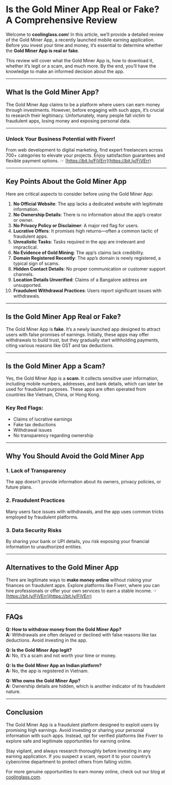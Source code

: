 # Is the Gold Miner App Real or Fake? A Comprehensive Review

Welcome to **coolinglass.com**! In this article, we’ll provide a detailed review of the Gold Miner App, a recently launched mobile earning application. Before you invest your time and money, it’s essential to determine whether the **Gold Miner App is real or fake**. 

This review will cover what the Gold Miner App is, how to download it, whether it’s legit or a scam, and much more. By the end, you’ll have the knowledge to make an informed decision about the app.

---

## What Is the Gold Miner App?

The Gold Miner App claims to be a platform where users can earn money through investments. However, before engaging with such apps, it’s crucial to research their legitimacy. Unfortunately, many people fall victim to fraudulent apps, losing money and exposing personal data.

---

### Unlock Your Business Potential with Fiverr!
From web development to digital marketing, find expert freelancers across 700+ categories to elevate your projects. Enjoy satisfaction guarantees and flexible payment options. ☞ [https://bit.ly/FiVErr](https://bit.ly/FiVErr)

---

## Key Points About the Gold Miner App

Here are critical aspects to consider before using the Gold Miner App:

1. **No Official Website**: The app lacks a dedicated website with legitimate information.
2. **No Ownership Details**: There is no information about the app’s creator or owner.
3. **No Privacy Policy or Disclaimer**: A major red flag for users.
4. **Lucrative Offers**: It promises high returns—often a common tactic of fraudulent apps.
5. **Unrealistic Tasks**: Tasks required in the app are irrelevant and impractical.
6. **No Evidence of Gold Mining**: The app’s claims lack credibility.
7. **Domain Registered Recently**: The app’s domain is newly registered, a typical sign of scams.
8. **Hidden Contact Details**: No proper communication or customer support channels.
9. **Location Details Unverified**: Claims of a Bangalore address are unsupported.
10. **Fraudulent Withdrawal Practices**: Users report significant issues with withdrawals.

---

## Is the Gold Miner App Real or Fake?

The Gold Miner App is **fake**. It’s a newly launched app designed to attract users with false promises of earnings. Initially, these apps may offer withdrawals to build trust, but they gradually start withholding payments, citing various reasons like GST and tax deductions.

---

## Is the Gold Miner App a Scam?

Yes, the Gold Miner App is a **scam**. It collects sensitive user information, including mobile numbers, addresses, and bank details, which can later be used for fraudulent purposes. These apps are often operated from countries like Vietnam, China, or Hong Kong.

### Key Red Flags:
- Claims of lucrative earnings
- Fake tax deductions
- Withdrawal issues
- No transparency regarding ownership

---

## Why You Should Avoid the Gold Miner App

### **1. Lack of Transparency**
The app doesn’t provide information about its owners, privacy policies, or future plans.

### **2. Fraudulent Practices**
Many users face issues with withdrawals, and the app uses common tricks employed by fraudulent platforms.

### **3. Data Security Risks**
By sharing your bank or UPI details, you risk exposing your financial information to unauthorized entities.

---

## Alternatives to the Gold Miner App

There are legitimate ways to **make money online** without risking your finances on fraudulent apps. Explore platforms like Fiverr, where you can hire professionals or offer your own services to earn a stable income. ☞ [https://bit.ly/FiVErr](https://bit.ly/FiVErr)

---

## FAQs

**Q: How to withdraw money from the Gold Miner App?**  
**A:** Withdrawals are often delayed or declined with false reasons like tax deductions. Avoid investing in the app.

**Q: Is the Gold Miner App legit?**  
**A:** No, it’s a scam and not worth your time or money.

**Q: Is the Gold Miner App an Indian platform?**  
**A:** No, the app is registered in Vietnam.

**Q: Who owns the Gold Miner App?**  
**A:** Ownership details are hidden, which is another indicator of its fraudulent nature.

---

## Conclusion

The Gold Miner App is a fraudulent platform designed to exploit users by promising high earnings. Avoid investing or sharing your personal information with such apps. Instead, opt for verified platforms like Fiverr to explore safe and legitimate opportunities for earning online.

Stay vigilant, and always research thoroughly before investing in any earning application. If you suspect a scam, report it to your country’s cybercrime department to protect others from falling victim.

For more genuine opportunities to earn money online, check out our blog at [coolinglass.com](https://bit.ly/FiVErr).
